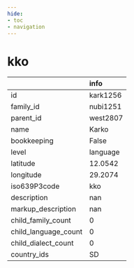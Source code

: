 ```yaml
---
hide:
- toc
- navigation
---
```

# kko
|                      | info     |
|:---------------------|:---------|
| id                   | kark1256 |
| family_id            | nubi1251 |
| parent_id            | west2807 |
| name                 | Karko    |
| bookkeeping          | False    |
| level                | language |
| latitude             | 12.0542  |
| longitude            | 29.2074  |
| iso639P3code         | kko      |
| description          | nan      |
| markup_description   | nan      |
| child_family_count   | 0        |
| child_language_count | 0        |
| child_dialect_count  | 0        |
| country_ids          | SD       |